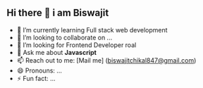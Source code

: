 ## Hi there 👋 i am Biswajit

- 🌱 I’m currently learning Full stack web development
- 👯 I’m looking to collaborate on ...
- 🤔 I’m looking for Frontend Developer roal
- 💬 Ask me about **Javascript**
- 📫 Reach out to me: [Mail me] (biswajitchikal847@gmail.com)
- 😄 Pronouns: ...
- ⚡ Fun fact: ...

